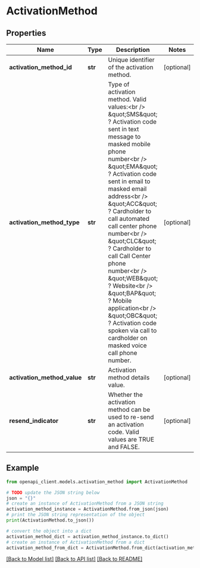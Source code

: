 # ActivationMethod


## Properties

Name | Type | Description | Notes
------------ | ------------- | ------------- | -------------
**activation_method_id** | **str** | Unique identifier of the activation method. | [optional] 
**activation_method_type** | **str** | Type of activation method. Valid values:&lt;br /&gt;    \&quot;SMS\&quot; ? Activation code sent in text message to masked mobile phone number&lt;br /&gt;    \&quot;EMA\&quot; ? Activation code sent in email to masked email address&lt;br /&gt;    \&quot;ACC\&quot; ? Cardholder to call automated call center phone number&lt;br /&gt;    \&quot;CLC\&quot; ? Cardholder to call Call Center phone number&lt;br /&gt;    \&quot;WEB\&quot; ? Website&lt;br /&gt;    \&quot;BAP\&quot; ? Mobile application&lt;br /&gt;    \&quot;OBC\&quot; ? Activation code spoken via call to cardholder on masked voice call phone number. | [optional] 
**activation_method_value** | **str** | Activation method details value. | [optional] 
**resend_indicator** | **str** | Whether the activation method can be used to re-send an activation code. Valid values are TRUE and FALSE. | [optional] 

## Example

```python
from openapi_client.models.activation_method import ActivationMethod

# TODO update the JSON string below
json = "{}"
# create an instance of ActivationMethod from a JSON string
activation_method_instance = ActivationMethod.from_json(json)
# print the JSON string representation of the object
print(ActivationMethod.to_json())

# convert the object into a dict
activation_method_dict = activation_method_instance.to_dict()
# create an instance of ActivationMethod from a dict
activation_method_from_dict = ActivationMethod.from_dict(activation_method_dict)
```
[[Back to Model list]](../README.md#documentation-for-models) [[Back to API list]](../README.md#documentation-for-api-endpoints) [[Back to README]](../README.md)


